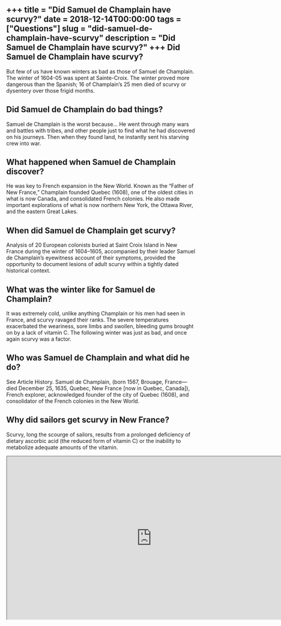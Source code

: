 +++
title = "Did Samuel de Champlain have scurvy?"
date = 2018-12-14T00:00:00
tags = ["Questions"]
slug = "did-samuel-de-champlain-have-scurvy"
description = "Did Samuel de Champlain have scurvy?"
+++
Did Samuel de Champlain have scurvy?
------------------------------------

But few of us have known winters as bad as those of Samuel de Champlain. The winter of 1604-05 was spent at Sainte-Croix. The winter proved more dangerous than the Spanish; 16 of Champlain’s 25 men died of scurvy or dysentery over those frigid months.

Did Samuel de Champlain do bad things?
--------------------------------------

Samuel de Champlain is the worst because… He went through many wars and battles with tribes, and other people just to find what he had discovered on his journeys. Then when they found land, he instantly sent his starving crew into war.

What happened when Samuel de Champlain discover?
------------------------------------------------

He was key to French expansion in the New World. Known as the “Father of New France,” Champlain founded Quebec (1608), one of the oldest cities in what is now Canada, and consolidated French colonies. He also made important explorations of what is now northern New York, the Ottawa River, and the eastern Great Lakes.

When did Samuel de Champlain get scurvy?
----------------------------------------

Analysis of 20 European colonists buried at Saint Croix Island in New France during the winter of 1604–1605, accompanied by their leader Samuel de Champlain’s eyewitness account of their symptoms, provided the opportunity to document lesions of adult scurvy within a tightly dated historical context.

What was the winter like for Samuel de Champlain?
-------------------------------------------------

It was extremely cold, unlike anything Champlain or his men had seen in France, and scurvy ravaged their ranks. The severe temperatures exacerbated the weariness, sore limbs and swollen, bleeding gums brought on by a lack of vitamin C. The following winter was just as bad, and once again scurvy was a factor.

Who was Samuel de Champlain and what did he do?
-----------------------------------------------

See Article History. Samuel de Champlain, (born 1567, Brouage, France—died December 25, 1635, Quebec, New France \[now in Quebec, Canada\]), French explorer, acknowledged founder of the city of Quebec (1608), and consolidator of the French colonies in the New World.

Why did sailors get scurvy in New France?
-----------------------------------------

Scurvy, long the scourge of sailors, results from a prolonged deficiency of dietary ascorbic acid (the reduced form of vitamin C) or the inability to metabolize adequate amounts of the vitamin.

<iframe allow="accelerometer; autoplay; clipboard-write; encrypted-media; gyroscope; picture-in-picture" allowfullscreen="" class="__youtube_prefs__  epyt-is-override  no-lazyload" data-no-lazy="1" data-origheight="433" data-origwidth="770" data-skipgform_ajax_framebjll="" height="433" id="_ytid_36406" loading="lazy" src="https://www.youtube.com/embed/5JbmGhS84WM?enablejsapi=1&autoplay=0&cc_load_policy=0&cc_lang_pref=&iv_load_policy=1&loop=0&modestbranding=0&rel=1&fs=1&playsinline=0&autohide=2&theme=dark&color=red&controls=1&" title="YouTube player" width="770"></iframe>